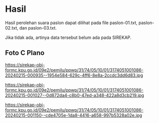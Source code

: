 # Hasil

Hasil perolehan suara paslon dapat dilihat pada file paslon-01.txt, paslon-02.txt, dan paslon-03.txt.

Jika tidak ada, artinya data tersebut belum ada pada SIREKAP.

## Foto C Plano

https://sirekap-obj-formc.kpu.go.id/09e2/pemilu/ppwp/31/74/05/10/01/3174051001086-20240215-000935--1954e584-629c-4ff6-8e8a-2ccdc3dd6d83.jpg

https://sirekap-obj-formc.kpu.go.id/09e2/pemilu/ppwp/31/74/05/10/01/3174051001086-20240215-001027--0d872da4-c8b0-47ed-a348-422a8d3cb219.jpg

https://sirekap-obj-formc.kpu.go.id/09e2/pemilu/ppwp/31/74/05/10/01/3174051001086-20240215-001150--cde4705e-1da8-4416-a658-997b5328a02e.jpg
